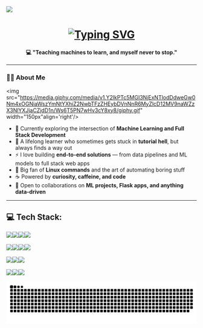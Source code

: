 <img src="https://capsule-render.vercel.app/api?type=waving&color=gradient&height=100&width=200&section=header"/>

<h1 align="center"><a href="https://git.io/typing-svg"><img src="https://readme-typing-svg.demolab.com?font=Fira+Code&weight=600&size=24&pause=1000&color=F7F7F7&width=435&lines=Hello%2C+I+am+Sai+Prasanth" alt="Typing SVG" /></a></h1>
<h4 align="center">💻 "Teaching machines to learn, and myself never to stop."</h4>

---
### 👨‍💻 About Me  
<img src="https://media.giphy.com/media/v1.Y2lkPTc5MGI3NjExNTlodDdweGw0Nm4xOGNiaWszYmNtYXhiZ2NwbTFzZHEybDVnNnR6MyZlcD12MV9naWZzX3NlYXJjaCZjdD1n/Ws6T5PN7wHv3cY8xy8/giphy.gif" width="150px"align='right'/>
- 🔭 Currently exploring the intersection of **Machine Learning and Full Stack Development**  
- 🌱 A lifelong learner who sometimes gets stuck in **tutorial hell**, but always finds a way out  
- ⚡ I love building **end-to-end solutions** — from data pipelines and ML models to full stack web apps  
- 🐧 Big fan of **Linux commands** and the art of automating boring stuff  
- ☕ Powered by **curiosity, caffeine, and code**  
- 👯 Open to collaborations on **ML projects, Flask apps, and anything data-driven**  
---

<h2 >💻 Tech Stack:</h2>
<p align="left">
  <img src="https://img.shields.io/badge/python-3670A0?style=for-the-badge&logo=python&logoColor=ffdd54"/><img src="https://img.shields.io/badge/java-%23ED8B00.svg?style=for-the-badge&logo=java&logoColor=white"/><img src="https://img.shields.io/badge/mysql-%2300f.svg?style=for-the-badge&logo=mysql&logoColor=white"/><img src="https://img.shields.io/badge/Linux-%23FCC624.svg?style=for-the-badge&logo=linux&logoColor=black"/>
</p>

<p align="left">
  <img src="https://img.shields.io/badge/scikit--learn-%23F7931E.svg?style=for-the-badge&logo=scikit-learn&logoColor=white"/><img src="https://img.shields.io/badge/pandas-%23150458.svg?style=for-the-badge&logo=pandas&logoColor=white"/><img src="https://img.shields.io/badge/numpy-%23013243.svg?style=for-the-badge&logo=numpy&logoColor=white"/><img src="https://img.shields.io/badge/SciPy-%230C55A5.svg?style=for-the-badge&logo=scipy&logoColor=white"/>
</p>

<p align="left">
  <img src="https://img.shields.io/badge/html5-%23E34F26.svg?style=for-the-badge&logo=html5&logoColor=white"/><img src="https://img.shields.io/badge/css3-%231572B6.svg?style=for-the-badge&logo=css3&logoColor=white"/><img src="https://img.shields.io/badge/javascript-%23323330.svg?style=for-the-badge&logo=javascript&logoColor=%23F7DF1E"/>
</p>

<p align="left">
  <img src="https://img.shields.io/badge/flask-%23000.svg?style=for-the-badge&logo=flask&logoColor=white"/><img src="https://img.shields.io/badge/SQLAlchemy-%23D71F00.svg?style=for-the-badge&logo=sqlalchemy&logoColor=white"/><img src="https://img.shields.io/badge/vue.js-%2335495e.svg?style=for-the-badge&logo=vuedotjs&logoColor=%234FC08D"/>
</p>

<img src="https://raw.githubusercontent.com/platane/snk/output/github-contribution-grid-snake.svg" />


